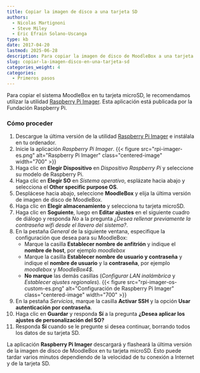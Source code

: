 ```yaml
---
title: Copiar la imagen de disco a una tarjeta SD
authors:
  - Nicolas Martignoni
  - Steve Miley
  - Eric Efrain Solano-Uscanga
type: kb
date: 2017-04-20
lastmod: 2025-06-28
description: Para copiar la imagen de disco de MoodleBox a una tarjeta SD, simplemente descarga la utilidad Raspberry Pi Imager y sigue estas instrucciones.
slug: copiar-la-imagen-disco-en-una-tarjeta-sd
categories_weight: 4
categories:
  - Primeros pasos
---
```

Para copiar el sistema MoodleBox en tu tarjeta microSD, le recomendamos utilizar la utilidad [Raspberry Pi Imager][imager]. Esta aplicación está publicada por la Fundación Raspberry Pi.

### Cómo proceder

1. Descargue la última versión de la utilidad [Raspberry Pi Imager][imager] e instálala en tu ordenador.
1. Inicie la aplicación _Raspberry Pi Imager_.
   {{< figure src="rpi-imager-es.png" alt="Raspberry Pi Imager" class="centered-image" width="700" >}}
1. Haga clic en __Elegir Dispositivo__ en _Dispositivo Raspberry Pi_ y seleccione su modelo de Raspberry Pi.
1. Haga clic en __Elegir SO__ en _Sistema operativo_, esplázate hacia abajo y selecciona el __Other specific purpose OS__.
1. Desplácese hacia abajo, seleccione __MoodleBox__ y elija la última versión de imagen de disco de MoodleBox.
1. Haga clic en  __Elegir almacenamiento__ y selecciona tu tarjeta microSD.
1. Haga clic en __Soguiente__, luego en __Editar ajustes__ en el siguiente cuadro de diálogo y responda _No_ a la pregunta _¿Desea rellenar previamente la contraseña wifi desde el llavero del sistema?_.
1. En la pestaña _General_ de la siguiente ventana, especifique la configuración que desea para su MoodleBox:
   - Marque la casilla __Establecer nombre de anfitrión__ y indique el __nombre de host__, por ejemplo _moodlebox_
   - Marque la casilla __Establecer nombre de usuario y contraseña__ y indique el __nombre de usuario__ y la __contraseña__, por ejemplo _moodlebox_ y _MoodleBox4$_.
   - __No marque__ las demás casillas (_Configurar LAN inalámbrica_ y _Establecer ajustes regionales_).
   {{< figure src="rpi-imager-os-custom-es.png" alt="Configuración de Raspberry Pi Imager" class="centered-image" width="700" >}}
1. En la pestaña _Servicios_, marque la casilla __Activar SSH__ y la opción __Usar autenticación por contraseña__.
1. Haga clic en __Guardar__ y responda __Sí__ a la pregunta __¿Desea aplicar los ajustes de personalización del SO?__
1. Responda __Sí__ cuando se le pregunte si desea continuar, borrando todos los datos de su tarjeta SD.

La aplicación __Raspberry Pi Imager__ descargará y flasheará la última versión de la imagen de disco de MoodleBox en tu tarjeta microSD. Esto puede tardar varios minutos dependiendo de la velocidad de tu conexión a Internet y de la tarjeta SD.

 [imager]: https://www.raspberrypi.com/software/
